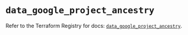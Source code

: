# `data_google_project_ancestry`

Refer to the Terraform Registry for docs: [`data_google_project_ancestry`](https://registry.terraform.io/providers/hashicorp/google/6.26.0/docs/data-sources/project_ancestry).

